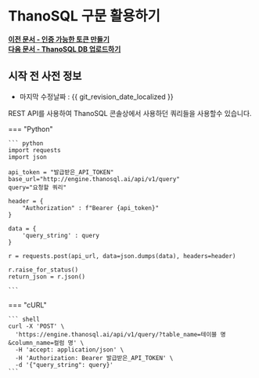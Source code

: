# __ThanoSQL 구문 활용하기__

**[이전 문서 - 인증 가능한 토큰 만들기](/how-to_guides/thanosql_api/rest_api_token/)**  
**[다음 문서 - ThanoSQL DB 업로드하기](/how-to_guides/thanosql_api/rest_api_thanosql_insert/)**

## 시작 전 사전 정보

- 마지막 수정날짜 : {{ git_revision_date_localized }}

REST API를 사용하여 ThanoSQL 콘솔상에서 사용하던 쿼리들을 사용할수 있습니다. 

=== "Python"

    ``` python
    import requests
    import json

    api_token = "발급받은_API_TOKEN"
    base_url="http://engine.thanosql.ai/api/v1/query"
    query="요청할 쿼리"

    header = {
        "Authorization" : f"Bearer {api_token}"
    }

    data = {
        'query_string' : query
    }

    r = requests.post(api_url, data=json.dumps(data), headers=header)

    r.raise_for_status()
    return_json = r.json()
    
    ```

=== "cURL"

    ``` shell 
    curl -X 'POST' \
      'https://engine.thanosql.ai/api/v1/query/?table_name=테이블 명&column_name=컬럼 명' \
      -H 'accept: application/json' \
      -H 'Authorization: Bearer 발급받은_API_TOKEN' \
      -d '{"query_string": query}'
    ```
